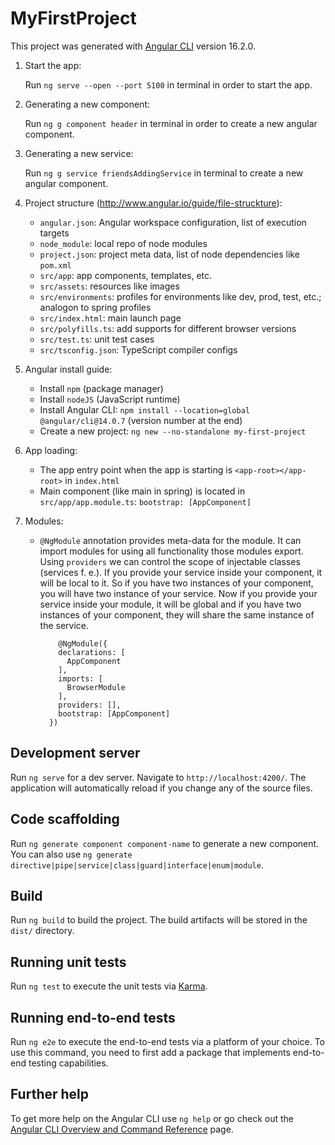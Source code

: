 # MyFirstProject

This project was generated with [Angular CLI](https://github.com/angular/angular-cli) version 16.2.0.

1. Start the app:

   Run `ng serve --open --port 5100` in terminal in order to start the app.

2. Generating a new component:

   Run `ng g component header` in terminal in order to create a new angular component.

3. Generating a new service:

   Run `ng g service friendsAddingService` in terminal to create a new angular component.

4. Project structure (http://www.angular.io/guide/file-struckture):

   - `angular.json`: Angular workspace configuration, list of execution targets
   - `node_module`: local repo of node modules
   - `project.json`: project meta data, list of node dependencies like `pom.xml`
   - `src/app`: app components, templates, etc.
   - `src/assets`: resources like images
   - `src/environments`: profiles for environments like dev, prod, test, etc.; analogon to spring profiles
   - `src/index.html`: main launch page
   - `src/polyfills.ts`: add supports for different browser versions
   - `src/test.ts`: unit test cases
   - `src/tsconfig.json`: TypeScript compiler configs

5. Angular install guide:

   - Install `npm` (package manager)
   - Install `nodeJS` (JavaScript runtime)
   - Install Angular CLI: `npm install --location=global @angular/cli@14.0.7` (version number at the end)
   - Create a new project: `ng new --no-standalone my-first-project`

6. App loading:

   - The app entry point when the app is starting is `<app-root></app-root>` in `index.html`
   - Main component (like main in spring) is located in `src/app/app.module.ts`: `bootstrap: [AppComponent]`

7. Modules:

   - `@NgModule` annotation provides meta-data for the module. It can import modules for using all functionality those modules export.
     Using `providers` we can control the scope of injectable classes (services f. e.).
     If you provide your service inside your component, it will be local to it. So if you have two instances of your component, you will have two instance of your service.
     Now if you provide your service inside your module, it will be global and if you have two instances of your component, they will share the same instance of the service.

       ```
           @NgModule({
           declarations: [
             AppComponent
           ],
           imports: [
             BrowserModule
           ],
           providers: [],
           bootstrap: [AppComponent]
         })
       ```

## Development server

Run `ng serve` for a dev server. Navigate to `http://localhost:4200/`. The application will automatically reload if you
change any of the source files.

## Code scaffolding

Run `ng generate component component-name` to generate a new component. You can also
use `ng generate directive|pipe|service|class|guard|interface|enum|module`.

## Build

Run `ng build` to build the project. The build artifacts will be stored in the `dist/` directory.

## Running unit tests

Run `ng test` to execute the unit tests via [Karma](https://karma-runner.github.io).

## Running end-to-end tests

Run `ng e2e` to execute the end-to-end tests via a platform of your choice. To use this command, you need to first add a
package that implements end-to-end testing capabilities.

## Further help

To get more help on the Angular CLI use `ng help` or go check out
the [Angular CLI Overview and Command Reference](https://angular.io/cli) page.
